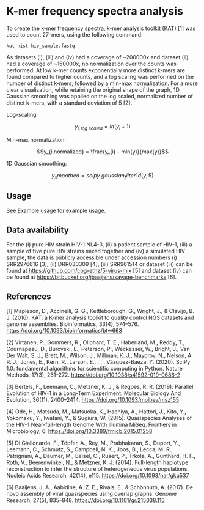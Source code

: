 # K-mer frequency spectra analysis

To create the k-mer frequency spectra, k-mer analysis toolkit (KAT) [1] was used to count 27-mers, using the following command:

```
kat hist hiv_sample.fastq
```

As datasets (i), (iii) and (iv) had  a coverage of ~200000x and dataset (ii) had a coverage of ~150000x, no normalization over the counts was performed. At low k-mer counts exponentially more distinct k-mers are found compared to higher counts, and a log scaling was performed on the number of distinct k-mers, followed by a min-max normalization. For a more clear visualization, while retaining the original shape of the graph, 1D Gaussian smoothing was applied on the log scaled, normalized number of distinct k-mers, with a standard deviation of 5 [2].

Log-scaling:
```math
y_{i,log\ scaled} = ln(y_i+1)
```

Min-max normalization:
```math
y_{i,normalized} = \frac{y_{i} - min(y)}{max(y)}
```

1D Gaussian smoothing:
```math
y_smoothed = scipy.gaussian_filter1d(y, 5)
```


## Usage
See [Example usage](src/example.ipynb) for example usage.

## Data availability
For the (i) pure HIV strain HIV-1 NL4-3, (ii) a patient sample of HIV-1, (iii) a sample of five pure HIV strains mixed together and (iv) a simulated HIV sample, the data is publicly accessible under accession numbers (i) SRR2976616 [3], (ii) DRR030309 [4], (iii) SRR961514 or dataset (iii) can be found at https://github.com/cbg-ethz/5-virus-mix [5] and dataset (iv) can be found at https://bitbucket.org/jbaaijens/savage-benchmarks [6].

## References
[1] Mapleson, D., Accinelli, G. G., Kettleborough, G., Wright, J., & Clavijo, B. J. (2016). KAT: a K-mer analysis toolkit to quality control NGS datasets and genome assemblies. Bioinformatics, 33(4), 574–576. https://doi.org/10.1093/bioinformatics/btw663

[2] Virtanen, P., Gommers, R., Oliphant, T. E., Haberland, M., Reddy, T., Cournapeau, D., Burovski, E., Peterson, P., Weckesser, W., Bright, J., Van Der Walt, S. J., Brett, M., Wilson, J., Millman, K. J., Mayorov, N., Nelson, A. R. J., Jones, E., Kern, R., Larson, E., . . . Vázquez-Baeza, Y. (2020). SciPy 1.0: fundamental algorithms for scientific computing in Python. Nature Methods, 17(3), 261–272. https://doi.org/10.1038/s41592-019-0686-2

[3] Bertels, F., Leemann, C., Metzner, K. J., & Regoes, R. R. (2019). Parallel Evolution of HIV-1 in a Long-Term Experiment. Molecular Biology And Evolution, 36(11), 2400–2414. https://doi.org/10.1093/molbev/msz155

[4] Ode, H., Matsuda, M., Matsuoka, K., Hachiya, A., Hattori, J., Kito, Y., Yokomaku, Y., Iwatani, Y., & Sugiura, W. (2015). Quasispecies Analyses of the HIV-1 Near-full-length Genome With Illumina MiSeq. Frontiers in Microbiology, 6. https://doi.org/10.3389/fmicb.2015.01258

[5] Di Giallonardo, F., Töpfer, A., Rey, M., Prabhakaran, S., Duport, Y., Leemann, C., Schmutz, S., Campbell, N. K., Joos, B., Lecca, M. R., Patrignani, A., Däumer, M., Beisel, C., Rusert, P., Trkola, A., Günthard, H. F., Roth, V., Beerenwinkel, N., & Metzner, K. J. (2014). Full-length haplotype reconstruction to infer the structure of heterogeneous virus populations. Nucleic Acids Research, 42(14), e115. https://doi.org/10.1093/nar/gku537

[6] Baaijens, J. A., Aabidine, A. Z. E., Rivals, E., & Schönhuth, A. (2017). De novo assembly of viral quasispecies using overlap graphs. Genome Research, 27(5), 835–848. https://doi.org/10.1101/gr.215038.116
